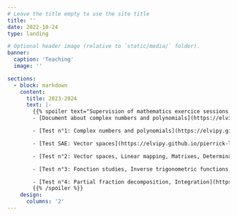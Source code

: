 ```yaml
---
# Leave the title empty to use the site title
title: ''
date: 2022-10-24
type: landing

# Optional header image (relative to `static/media/` folder).
banner:
  caption: 'Teaching'
  image: ''

sections:
  - block: markdown
    content:
      title: 2023-2024
      text: |-
        {{% spoiler text="Supervision of mathematics exercice sessions in a Bachelor in Engineering Mechanics at the University of Lyon." %}}
        - [Document about complex numbers and polynomials](https://elvipy.github.io/pierrick-levourch/uploads/2223-docrev.pdf)

        - [Test n°1: Complex numbers and polynomials](https://elvipy.github.io/pierrick-levourch/uploads/2223-controle1.pdf)

        - [Test SAE: Vector spaces](https://elvipy.github.io/pierrick-levourch/uploads/2223-sae.pdf)

        - [Test n°2: Vector spaces, Linear mapping, Matrixes, Determinants and Diagonalization](https://elvipy.github.io/pierrick-levourch/uploads/2223-controle2.pdf)

        - [Test n°3: Fonction studies, Inverse trigonometric functions, Taylor expansions](https://elvipy.github.io/pierrick-levourch/uploads/2223-controle3.pdf)

        - [Test n°4: Partial fraction decomposition, Integration](https://elvipy.github.io/pierrick-levourch/uploads/2223-controle4.pdf)
        {{% /spoiler %}}
    design:
      columns: '2'
---
```

